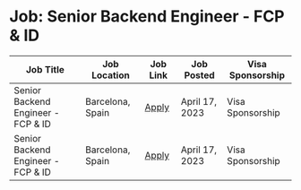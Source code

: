 # Job: Senior Backend Engineer - FCP & ID

| Job Title | Job Location | Job Link | Job Posted | Visa Sponsorship |
| --- | --- | --- | --- | --- |
| Senior Backend Engineer - FCP & ID | Barcelona, Spain | [Apply](https://n26.com/en/careers/positions/4957140) | April 17, 2023 | Visa Sponsorship |
| Senior Backend Engineer - FCP & ID | Barcelona, Spain | [Apply](https://n26.com/en/careers/positions/4957140) | April 17, 2023 | Visa Sponsorship |
